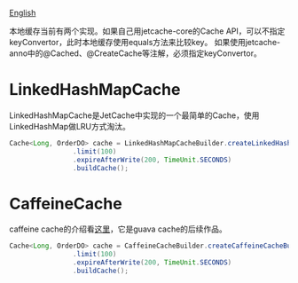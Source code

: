 [English](Embedded)

本地缓存当前有两个实现。如果自己用jetcache-core的Cache API，可以不指定keyConvertor，此时本地缓存使用equals方法来比较key。
如果使用jetcache-anno中的@Cached、@CreateCache等注解，必须指定keyConvertor。

# LinkedHashMapCache
LinkedHashMapCache是JetCache中实现的一个最简单的Cache，使用LinkedHashMap做LRU方式淘汰。
```java
Cache<Long, OrderDO> cache = LinkedHashMapCacheBuilder.createLinkedHashMapCacheBuilder()
                .limit(100)
                .expireAfterWrite(200, TimeUnit.SECONDS)
                .buildCache();
```

# CaffeineCache
caffeine cache的介绍看[这里](https://github.com/ben-manes/caffeine)，它是guava cache的后续作品。
```java
Cache<Long, OrderDO> cache = CaffeineCacheBuilder.createCaffeineCacheBuilder()
                .limit(100)
                .expireAfterWrite(200, TimeUnit.SECONDS)
                .buildCache();
```



